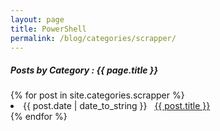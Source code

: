 ```yaml
---
layout: page
title: PowerShell
permalink: /blog/categories/scrapper/
---
```


<h5> Posts by Category : {{ page.title }} </h5>

<div class="card">
{% for post in site.categories.scrapper %}
 <li class="category-posts"><span>{{ post.date | date_to_string }}</span> &nbsp; <a href="{{ post.url }}">{{ post.title }}</a></li>
{% endfor %}
</div>
